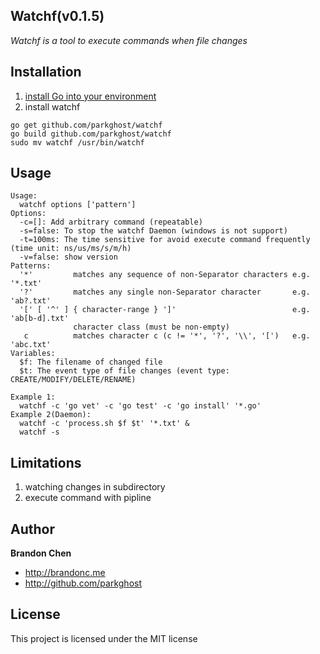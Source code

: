 Watchf(v0.1.5)
-------

*Watchf is a tool to execute commands when file changes*

Installation
-------
1. [install Go into your environment](http://golang.org/doc/install) 
2. install watchf

```
go get github.com/parkghost/watchf
go build github.com/parkghost/watchf
sudo mv watchf /usr/bin/watchf
```

Usage
-------

```
Usage:
  watchf options ['pattern']
Options:
  -c=[]: Add arbitrary command (repeatable)
  -s=false: To stop the watchf Daemon (windows is not support)
  -t=100ms: The time sensitive for avoid execute command frequently (time unit: ns/us/ms/s/m/h)
  -v=false: show version
Patterns:
  '*'         matches any sequence of non-Separator characters e.g. '*.txt'
  '?'         matches any single non-Separator character       e.g. 'ab?.txt'
  '[' [ '^' ] { character-range } ']'                          e.g. 'ab[b-d].txt'
              character class (must be non-empty)
   c          matches character c (c != '*', '?', '\\', '[')   e.g. 'abc.txt'
Variables:
  $f: The filename of changed file
  $t: The event type of file changes (event type: CREATE/MODIFY/DELETE/RENAME)

Example 1:
  watchf -c 'go vet' -c 'go test' -c 'go install' '*.go'
Example 2(Daemon):
  watchf -c 'process.sh $f $t' '*.txt' &
  watchf -s
```

Limitations
-------
1. watching changes in subdirectory
2. execute command with pipline 

Author
-------

**Brandon Chen**

+ http://brandonc.me
+ http://github.com/parkghost

License
---------------------

This project is licensed under the MIT license